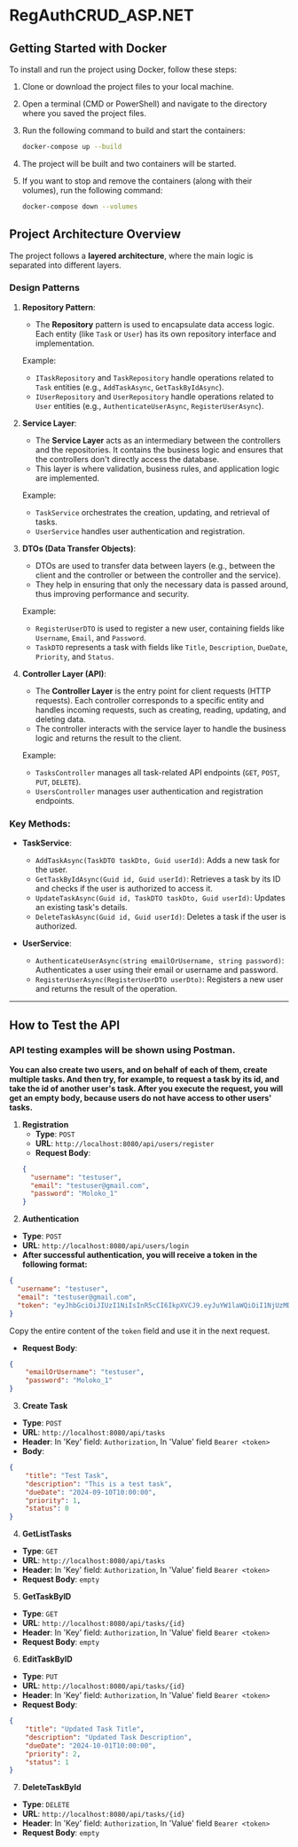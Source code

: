 # RegAuthCRUD_ASP.NET

## Getting Started with Docker

To install and run the project using Docker, follow these steps:

1. Clone or download the project files to your local machine.
   
2. Open a terminal (CMD or PowerShell) and navigate to the directory where you saved the project files.

3. Run the following command to build and start the containers:
   ```bash
   docker-compose up --build
4. The project will be built and two containers will be started.

5. If you want to stop and remove the containers (along with their volumes), run the following command:
   ```bash
   docker-compose down --volumes
## Project Architecture Overview

The project follows a **layered architecture**, where the main logic is separated into different layers.

### Design Patterns

1. **Repository Pattern**:
   - The **Repository** pattern is used to encapsulate data access logic. Each entity (like `Task` or `User`) has its own repository interface and implementation. 

   Example:
   - `ITaskRepository` and `TaskRepository` handle operations related to `Task` entities (e.g., `AddTaskAsync`, `GetTaskByIdAsync`).
   - `IUserRepository` and `UserRepository` handle operations related to `User` entities (e.g., `AuthenticateUserAsync`, `RegisterUserAsync`).

2. **Service Layer**:
   - The **Service Layer** acts as an intermediary between the controllers and the repositories. It contains the business logic and ensures that the controllers don't directly access the database. 
   - This layer is where validation, business rules, and application logic are implemented.

   Example:
   - `TaskService` orchestrates the creation, updating, and retrieval of tasks.
   - `UserService` handles user authentication and registration.

3. **DTOs (Data Transfer Objects)**:
   - DTOs are used to transfer data between layers (e.g., between the client and the controller or between the controller and the service). 
   - They help in ensuring that only the necessary data is passed around, thus improving performance and security.

   Example:
   - `RegisterUserDTO` is used to register a new user, containing fields like `Username`, `Email`, and `Password`.
   - `TaskDTO` represents a task with fields like `Title`, `Description`, `DueDate`, `Priority`, and `Status`.

4. **Controller Layer (API)**:
   - The **Controller Layer** is the entry point for client requests (HTTP requests). Each controller corresponds to a specific entity and handles incoming requests, such as creating, reading, updating, and deleting data.
   - The controller interacts with the service layer to handle the business logic and returns the result to the client.

   Example:
   - `TasksController` manages all task-related API endpoints (`GET`, `POST`, `PUT`, `DELETE`).
   - `UsersController` manages user authentication and registration endpoints.



### Key Methods:

- **TaskService**:
  - `AddTaskAsync(TaskDTO taskDto, Guid userId)`: Adds a new task for the user.
  - `GetTaskByIdAsync(Guid id, Guid userId)`: Retrieves a task by its ID and checks if the user is authorized to access it.
  - `UpdateTaskAsync(Guid id, TaskDTO taskDto, Guid userId)`: Updates an existing task's details.
  - `DeleteTaskAsync(Guid id, Guid userId)`: Deletes a task if the user is authorized.

- **UserService**:
  - `AuthenticateUserAsync(string emailOrUsername, string password)`: Authenticates a user using their email or username and password.
  - `RegisterUserAsync(RegisterUserDTO userDto)`: Registers a new user and returns the result of the operation.

---

## How to Test the API

### API testing examples will be shown using Postman.

**You can also create two users, and on behalf of each of them, create multiple tasks.
And then try, for example, to request a task by its id, and take the id of another user's task. After you execute the request, you will get an empty body, because users do not have access to other users' tasks.**

1. **Registration**
   - **Type**: `POST`
   - **URL**: `http://localhost:8080/api/users/register`
   - **Request Body**:
   ```json
   {
     "username": "testuser",
     "email": "testuser@gmail.com",
     "password": "Moloko_1"
   }
2. **Authentication**
- **Type**: `POST`
- **URL**: `http://localhost:8080/api/users/login`
- **After successful authentication, you will receive a token in the following format:**
```json
{
  "username": "testuser",
  "email": "testuser@gmail.com",
  "token": "eyJhbGciOiJIUzI1NiIsInR5cCI6IkpXVCJ9.eyJuYW1laWQiOiI1NjUzMDU1NS1kNzBjLTRiOTctOGQzYS05NTU5YTI1NDViZWYiLCJ1bmlxdWVfbmFtZSI6ImdvbGVyMzM4IiwiZW1haWwiOiJnb2xlcm92aWNoQGdtYWlsLmNvbSIsIm5iZiI6MTcyNTYzNDc1NywiZXhwIjoxNzI1NjM4MzU3LCJpYXQiOjE3MjU2MzQ3NTcsImlzcyI6IlRlc3RBc3NpZ21lbnRfSEsiLCJhdWQiOiJUZXN0QXNzaWdtZW50X0hLIn0.HqeZyQ6iMeb7OxmWmxVFs3K6xIqXICEvqK4rj_Z30Ik"
}
```
Copy the entire content of the ```token``` field and use it in the next request.
- **Request Body**:
```json
{
    "emailOrUsername": "testuser",
    "password": "Moloko_1"
}
```
3. **Create Task**
- **Type**: `POST`
- **URL**: `http://localhost:8080/api/tasks`
- **Header**: In 'Key' field: `Authorization`, In 'Value' field `Bearer <token>`
- **Body**: 
```json
{
    "title": "Test Task",
    "description": "This is a test task",
    "dueDate": "2024-09-10T10:00:00",
    "priority": 1,  
    "status": 0    
}
```

4. **GetListTasks**
- **Type**: `GET`
- **URL**: `http://localhost:8080/api/tasks`
- **Header**: In 'Key' field: `Authorization`, In 'Value' field `Bearer <token>`
- **Request Body**: `empty`

5. **GetTaskByID**
- **Type**: `GET`
- **URL**: `http://localhost:8080/api/tasks/{id}`
- **Header**: In 'Key' field: `Authorization`, In 'Value' field `Bearer <token>`
- **Request Body**: `empty`
  
6. **EditTaskByID**
- **Type**: `PUT`
- **URL**: `http://localhost:8080/api/tasks/{id}`
- **Header**: In 'Key' field: `Authorization`, In 'Value' field `Bearer <token>`
- **Request Body**: 
```json
{
    "title": "Updated Task Title",
    "description": "Updated Task Description",
    "dueDate": "2024-10-01T10:00:00",
    "priority": 2,  
    "status": 1     
}
```
7. **DeleteTaskById**
- **Type**: `DELETE`
- **URL**: `http://localhost:8080/api/tasks/{id}`
- **Header**: In 'Key' field: `Authorization`, In 'Value' field `Bearer <token>`
- **Request Body**: `empty`
